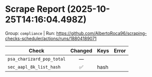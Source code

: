# Scrape Report (2025-10-25T14:16:04.498Z)

Group: `compliance`  |  Run: https://github.com/AlbertoRoca96/scraping-checks-scheduler/actions/runs/18804189071

| Check | Changed | Keys | Error |
|---|:---:|:--|:--|
| `psa_charizard_pop_total` | — |  |  |
| `sec_aapl_8k_list_hash` | ✅ | hash |  |

